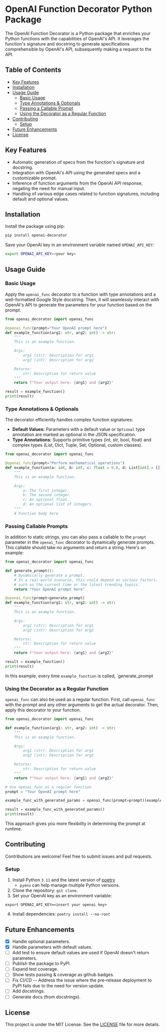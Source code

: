 # OpenAI Function Decorator Python Package

The OpenAI Function Decorator is a Python package that enriches your Python functions with the capabilities of OpenAI's API. It leverages the function's signature and docstring to generate specifications comprehensible by OpenAI's API, subsequently making a request to the API.

## Table of Contents

- [Key Features](#key-features)
- [Installation](#installation)
- [Usage Guide](#usage-guide)
  - [Basic Usage](#basic-usage)
  - [Type Annotations & Optionals](#type-annotations-optionals)
  - [Passing a Callable Prompt](#passing-callable-prompts)
  - [Using the Decorator as a Regular Function](#using-the-decorator-as-a-regular-function)
- [Contributing](#contributing)
  - [Setup](#setup)
- [Future Enhancements](#future-enhancements)
- [License](#license)

## Key Features

- Automatic generation of specs from the function's signature and docstring.
- Integration with OpenAI's API using the generated specs and a customizable prompt.
- Inference of function arguments from the OpenAI API response, negating the need for manual input.
- Handling of various edge cases related to function signatures, including default and optional values.

## Installation

Install the package using pip:

```sh
pip install openai-decorator
```
Save your OpenAI key in an environment variable named `OPENAI_API_KEY`:
```sh
export OPENAI_API_KEY=<your key>
```

## Usage Guide

### Basic Usage
Apply the `openai_func` decorator to a function with type annotations and a well-formatted Google Style docstring. Then, it will seamlessly interact with OpenAI's API to generate the parameters for your function based on the prompt.

```python
from openai_decorator import openai_func

@openai_func(prompt="Your OpenAI prompt here")
def example_function(arg1: str, arg2: int) -> str:
    """
    This is an example function.

    Args:
        arg1 (str): Description for arg1
        arg2 (int): Description for arg2

    Returns:
        str: Description for return value
    """
    return f"Your output here: {arg1} and {arg2}"

result = example_function()
print(result)
```

### Type Annotations & Optionals

The decorator efficiently handles complex function signatures:

- **Default Values:** Parameters with a default value or `Optional` type annotation are marked as optional in the JSON specification.
- **Type Annotations:** Supports primitive types (int, str, bool, float) and complex types (List, Dict, Tuple, Set, Optional, custom classes).

```python
from openai_decorator import openai_func

@openai_func(prompt="Perform mathematical operations")
def example_function(a: int, b: int, c: float = 0.0, d: List[int] = []):
    """
    This is an example function.

    Args:
        a: The first integer.
        b: The second integer.
        c: An optional float.
        d: An optional list of integers.
    """
    # Function body here
```

### Passing Callable Prompts

In addition to static strings, you can also pass a callable to the `prompt` parameter in the `openai_func` decorator to dynamically generate prompts. This callable should take no arguments and return a string. Here's an example:

```python
from openai_decorator import openai_func

def generate_prompt():
    # Dynamically generate a prompt.
    # In a real-world scenario, this could depend on various factors,
    # such as the current time or the latest trending topics.
    return "Your OpenAI prompt here"

@openai_func(prompt=generate_prompt)
def example_function(arg1: str, arg2: int) -> str:
    """
    This is an example function.

    Args:
        arg1 (str): Description for arg1
        arg2 (int): Description for arg2

    Returns:
        str: Description for return value
    """
    return f"Your output here: {arg1} and {arg2}"

result = example_function()
print(result)
```

In this example, every time `example_function` is called, `generate_prompt

### Using the Decorator as a Regular Function

`openai_func` can also be used as a regular function. First, call `openai_func` with the prompt and any other arguments to get the actual decorator. Then, apply this decorator to your function.

```python
from openai_decorator import openai_func

def example_function(arg1: str, arg2: int) -> str:
    """
    This is an example function.

    Args:
        arg1 (str): Description for arg1
        arg2 (int): Description for arg2

    Returns:
        str: Description for return value
    """
    return f"Your output here: {arg1} and {arg2}"

# Use openai_func as a regular function
prompt = "Your OpenAI prompt here"

example_func_with_generated_params = openai_func(prompt=prompt)(example_function)

result = example_func_with_generated_params()
print(result)
```
This approach gives you more flexibility in determining the prompt at runtime.

## Contributing

Contributions are welcome! Feel free to submit issues and pull requests.

### Setup

1. Install Python `3.11` and the latest version of [poetry](https://python-poetry.org/docs/#installing-with-pipx)
    - `pyenv` can help manage multiple Python versions.
2. Clone the repository: `git clone`.
3. Set your OpenAI key as an environment variable:
```shell
export OPENAI_API_KEY=<insert your openai key>
```
4. Install dependencies: `poetry install --no-root`

## Future Enhancements

- [x] Handle optional parameters.
- [x] Handle parameters with default values.
- [ ] Add test to ensure default values are used if OpenAI doesn't return parameters.
- [ ] Publish the package to PyPI.
- [ ] Expand test coverage.
- [ ] Show tests passing & coverage as github badges.
- [ ] Fix CI/CD -- Address the issue where the pre-release deployment to PyPI fails due to the need for version update.
- [ ] Add docstrings.
- [ ] Generate docs (from docstrings).

## License

This project is under the MIT License. See the [LICENSE](LICENSE) file for more details.
